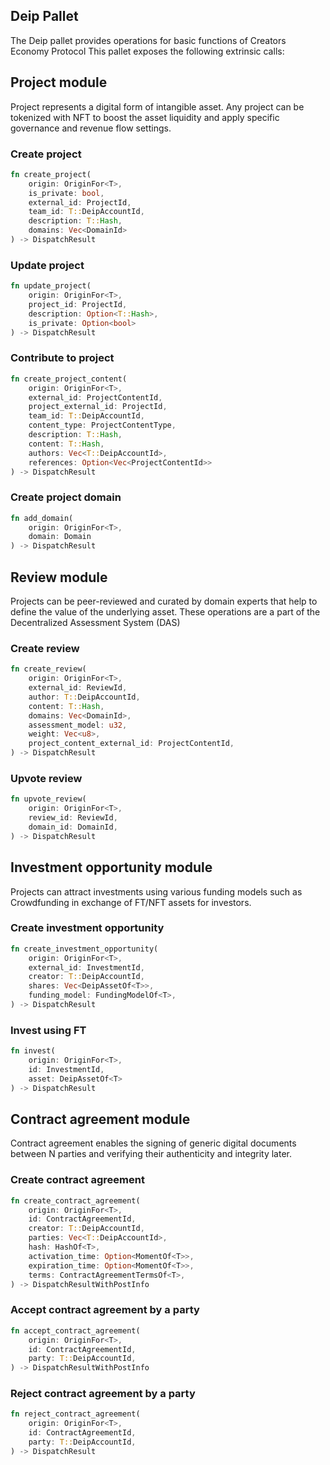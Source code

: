 ## Deip Pallet

The Deip pallet provides operations for basic functions of Creators Economy Protocol
This pallet exposes the following extrinsic calls:


## Project module

Project represents a digital form of intangible asset. Any project can be tokenized with NFT to boost the asset liquidity and apply specific governance and revenue flow settings.


### Create project

```rust
fn create_project(
    origin: OriginFor<T>,
    is_private: bool,
    external_id: ProjectId,
    team_id: T::DeipAccountId,
    description: T::Hash,
    domains: Vec<DomainId>
) -> DispatchResult
```


### Update project

```rust
fn update_project(
    origin: OriginFor<T>, 
    project_id: ProjectId, 
    description: Option<T::Hash>, 
    is_private: Option<bool>
) -> DispatchResult
```


### Contribute to project

```rust
fn create_project_content(
    origin: OriginFor<T>, 
    external_id: ProjectContentId,
    project_external_id: ProjectId,
    team_id: T::DeipAccountId,
    content_type: ProjectContentType,
    description: T::Hash,
    content: T::Hash,
    authors: Vec<T::DeipAccountId>,
    references: Option<Vec<ProjectContentId>>
) -> DispatchResult
```


### Create project domain

```rust
fn add_domain(
    origin: OriginFor<T>, 
    domain: Domain
) -> DispatchResult
```



## Review module

Projects can be peer-reviewed and curated by domain experts that help to define the value of the underlying asset. These operations are a part of the Decentralized Assessment System (DAS)

### Create review

```rust
fn create_review(
    origin: OriginFor<T>, 
    external_id: ReviewId,
    author: T::DeipAccountId,
    content: T::Hash,
    domains: Vec<DomainId>,
    assessment_model: u32,
    weight: Vec<u8>,
    project_content_external_id: ProjectContentId,
) -> DispatchResult
```

### Upvote review

```rust
fn upvote_review(
    origin: OriginFor<T>, 
    review_id: ReviewId,
    domain_id: DomainId,
) -> DispatchResult
```


## Investment opportunity module

Projects can attract investments using various funding models such as Crowdfunding in exchange of FT/NFT assets for investors.

### Create investment opportunity

```rust
fn create_investment_opportunity(
    origin: OriginFor<T>, 
    external_id: InvestmentId,
    creator: T::DeipAccountId,
    shares: Vec<DeipAssetOf<T>>,
    funding_model: FundingModelOf<T>,
) -> DispatchResult
```

### Invest using FT

```rust
fn invest(
    origin: OriginFor<T>, 
    id: InvestmentId,
    asset: DeipAssetOf<T>
) -> DispatchResult
```


## Contract agreement module

Contract agreement enables the signing of generic digital documents between N parties and verifying their authenticity and integrity later.


### Create contract agreement

```rust
fn create_contract_agreement(
    origin: OriginFor<T>, 
    id: ContractAgreementId,
    creator: T::DeipAccountId,
    parties: Vec<T::DeipAccountId>,
    hash: HashOf<T>,
    activation_time: Option<MomentOf<T>>,
    expiration_time: Option<MomentOf<T>>,
    terms: ContractAgreementTermsOf<T>,
) -> DispatchResultWithPostInfo
```


### Accept contract agreement by a party

```rust
fn accept_contract_agreement(
    origin: OriginFor<T>, 
    id: ContractAgreementId,
    party: T::DeipAccountId,
) -> DispatchResultWithPostInfo
```


### Reject contract agreement by a party

```rust
fn reject_contract_agreement(
    origin: OriginFor<T>,
    id: ContractAgreementId,
    party: T::DeipAccountId,
) -> DispatchResult
```
